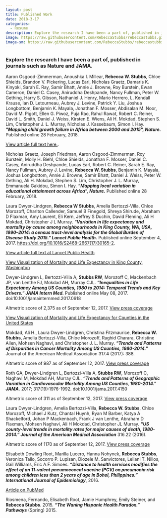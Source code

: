 ```yaml
---
layout: post
title: Published Work
date: 2018-3-17
categories:
  - Resume
description: Explore the research I have been a part of, published in journals such as Nature and JAMA. 
image: https://raw.githubusercontent.com/RebeccaStubbs/rebeccastubbs.github.io/master/_posts/header_photos/arrigetch.JPG
image-sm: https://raw.githubusercontent.com/RebeccaStubbs/rebeccastubbs.github.io/master/_posts/header_photos/arrigetch.JPG
---
```


### Explore the research I have been a part of, published in journals such as Nature and JAMA. 

Aaron Osgood-Zimmerman, Anoushka I. Millear, **Rebecca W. Stubbs**, Chloe Shields, Brandon V. Pickering, Lucas Earl, Nicholas Graetz, Damaris K. Kinyoki, Sarah E. Ray, Samir Bhatt, Annie J. Browne, Roy Burstein, Ewan Cameron, Daniel C. Casey, Aniruddha Deshpande, Nancy Fullman, Peter W. Gething, Harry S. Gibson, Nathaniel J. Henry, Mario Herrero, L. Kendall Krause, Ian D. Letourneau, Aubrey J. Levine, Patrick Y. Liu, Joshua Longbottom, Benjamin K. Mayala, Jonathan F. Mosser, Abdisalan M. Noor, David M. Pigott, Ellen G. Piwoz, Puja Rao, Rahul Rawat, Robert C. Reiner, David L. Smith, Daniel J. Weiss, Kirsten E. Wiens, Ali H. Mokdad, Stephen S. Lim, Christopher J. L. Murray, Nicholas J. Kassebaum, Simon I. Hay. ***"Mapping child growth failure in Africa between 2000 and 2015", Nature.*** Published online 28 February, 2018.

[View article full text here.](https://www.nature.com/articles/nature25760.pdf).

Nicholas Graetz, Joseph Friedman, Aaron Osgood-Zimmerman, Roy Burstein, Molly H. Biehl, Chloe Shields, Jonathan F. Mosser, Daniel C. Casey, Aniruddha Deshpande, Lucas Earl, Robert C. Reiner, Sarah E. Ray, Nancy Fullman, Aubrey J. Levine, **Rebecca W. Stubbs**, Benjamin K. Mayala, Joshua Longbottom, Annie J. Browne, Samir Bhatt, Daniel J. Weiss, Peter W. Gething, Ali H. Mokdad, Stephen S. Lim, Christopher J. L. Murray, Emmanuela Gakidou, Simon I. Hay. ***"Mapping local variation in educational attainment across Africa", Nature.*** Published online 28 February, 2018.

Laura Dwyer-Lindgren, **Rebecca W Stubbs**, Amelia Bertozzi-Villa, Chloe Morozoff, Charlton Callender, Samuel B Finegold, Shreya Shirude, Abraham D Flaxman, Amy Laurent, Eli Kern, Jeffrey S Duchin, David Fleming, Ali H Mokdad, Christopher J L Murray. ***"Variation in life expectancy and mortality by cause among neighbourhoods in King County, WA, USA, 1990–2014: a census tract-level analysis for the Global Burden of Disease Study 2015." Lancet Public Health.*** Published online September 4, 2017. https://doi.org/10.1016/S2468-2667(17)30165-2. 

[View article full text at Lancet Public Health](http://www.thelancet.com/journals/lanpub/article/PIIS2468-2667(17)30165-2/fulltext)

[View Visualization of Mortality and Life Expectancy in King County, Washington](https://vizhub.healthdata.org/subnational/usa/wa/king-county)

Dwyer-Lindgren L, Bertozzi-Villa A, **Stubbs RW**, Morozoff C, Mackenbach JP, van Lenthe FJ, Mokdad AH, Murray CJL. ***“Inequalities in Life Expectancy Among US Counties, 1980 to 2014: Temporal Trends and Key Drivers." JAMA Intern Med.*** Published online May 08, 2017. doi:10.1001/jamainternmed.2017.0918 

Altmetric score of 2,375 as of September 12, 2017. [View press coverage](https://jamanetwork.altmetric.com/details/19957817/news)

[View Visualization of Mortality and Life Expectancy for Counties in the United States](https://vizhub.healthdata.org/subnational/usa)


Mokdad, Ali H., Laura Dwyer-Lindgren, Christina Fitzmaurice, **Rebecca W. Stubbs**, Amelia Bertozzi-Villa, Chloe Morozoff, Raghid Charara, Christine Allen, Mohsen Naghavi, and Christopher J. L. Murray. ***"Trends and Patterns of Disparities in Cancer Mortality Among US Counties, 1980-2014."*** Journal of the American Medical Association 317.4 (2017): 388.

 Altmetric score of 987 as of September 12, 2017. [View press coverage](https://jamanetwork.altmetric.com/details/15742263/news)

Roth GA, Dwyer-Lindgren L, Bertozzi-Villa A, **Stubbs RW**, Morozoff C, Naghavi M, Mokdad AH, Murray CJL. ***“Trends and Patterns of Geographic Variation in Cardiovascular Mortality Among US Counties, 1980-2014." JAMA.*** 2017; 317(19):1976-1992. doi:10.1001/jama.2017.4150 

Altmetric score of 311 as of September 12, 2017. [View press coverage](https://jamanetwork.altmetric.com/details/20191386/news)

Laura Dwyer-Lindgren, Amelia Bertozzi-Villa, **Rebecca W. Stubbs**, Chloe Morozoff, Michael J Kutz, Chantal Huynh, Ryan M Barber, Katya A Shackelford, Johan P Mackenbach, Frank J van Lenthe, Abraham D Flaxman, Mohsen Naghavi, Ali H Mokdad, Christopher JL Murray. ***“US county-level trends in mortality rates for major causes of death, 1980-2014.” Journal of the American Medical Association*** 316.22 (2016). 

Altmetric score of 1170 as of September 12, 2017. [View press coverage](https://jamanetwork.altmetric.com/details/14705427/news)

Elisabeth Dowling Root, Marilla Lucero, Hanna Nohynek, **Rebecca Stubbs**, Veronica Tallo, Socorro P. Lupisan, Diozele M. Sanvictores, Leilani T. Nillos, Gail Williams, Eric A.F. Simoes. ***“Distance to health services modifies the effect of an 11-valent pneumococcal vaccine (PCV) on pneumonia risk among children less than 2 years of age in Bohol, Philippines.” International Journal of Epidemiology***, 2016. 

[Article on PubMed](https://www.ncbi.nlm.nih.gov/pubmed/27605588)

Riosmena, Fernando, Elisabeth Root, Jamie Humphrey, Emily Steiner, and **Rebecca Stubbs**. 2015. ***“The Waning Hispanic Health Paradox.” Pathways*** (Spring) 2015.

